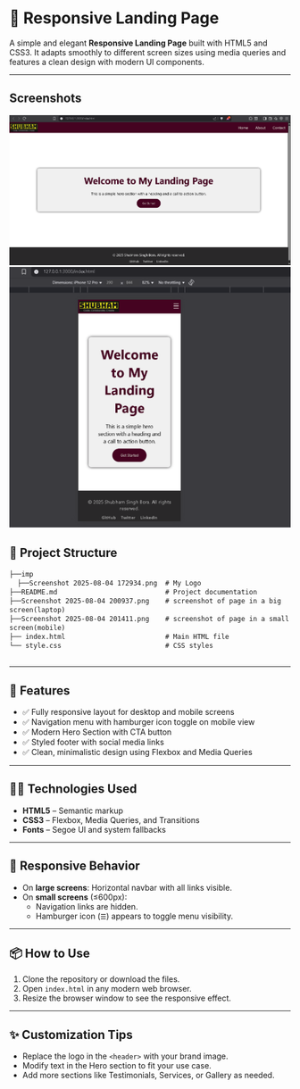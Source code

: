 # 🚀 Responsive Landing Page

A simple and elegant **Responsive Landing Page** built with HTML5 and CSS3. It adapts smoothly to different screen sizes using media queries and features a clean design with modern UI components.

---
## Screenshots
![Landing Page](https://github.com/shubham010-dev/task_01/raw/main/Screenshot%202025-08-04%20200937.png?raw=true)  
![Landing Page](https://github.com/shubham010-dev/task_01/blob/main/Screenshot%202025-08-04%20201411.png?raw=true) 

## 📁 Project Structure
```
├──imp
  ├──Screenshot 2025-08-04 172934.png  # My Logo
├──README.md                           # Project documentation
├──Screenshot 2025-08-04 200937.png    # screenshot of page in a big screen(laptop)
├──Screenshot 2025-08-04 201411.png    # screenshot of page in a small screen(mobile)
├── index.html                         # Main HTML file
└── style.css                          # CSS styles
 
```
---

## 🎯 Features

- ✅ Fully responsive layout for desktop and mobile screens  
- ✅ Navigation menu with hamburger icon toggle on mobile view  
- ✅ Modern Hero Section with CTA button  
- ✅ Styled footer with social media links  
- ✅ Clean, minimalistic design using Flexbox and Media Queries  

---

## 🧑‍💻 Technologies Used

- **HTML5** – Semantic markup  
- **CSS3** – Flexbox, Media Queries, and Transitions  
- **Fonts** – Segoe UI and system fallbacks  

---

## 📱 Responsive Behavior

- On **large screens**: Horizontal navbar with all links visible.
- On **small screens** (≤600px):
  - Navigation links are hidden.
  - Hamburger icon (`☰`) appears to toggle menu visibility.

---

## 📦 How to Use

1. Clone the repository or download the files.
2. Open `index.html` in any modern web browser.
3. Resize the browser window to see the responsive effect.

---

## ✨ Customization Tips

- Replace the logo in the `<header>` with your brand image.
- Modify text in the Hero section to fit your use case.
- Add more sections like Testimonials, Services, or Gallery as needed.
